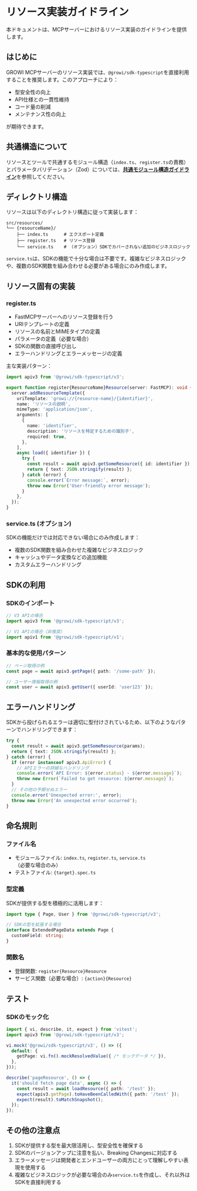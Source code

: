 # リソース実装ガイドライン

本ドキュメントは、MCPサーバーにおけるリソース実装のガイドラインを提供します。

## はじめに

GROWI MCPサーバーのリソース実装では、`@growi/sdk-typescript`を直接利用することを推奨します。このアプローチにより：

- 型安全性の向上
- API仕様との一貫性維持
- コード量の削減
- メンテナンス性の向上

が期待できます。

## 共通構造について

リソースとツールで共通するモジュール構造（`index.ts`、`register.ts`の責務）とパラメータバリデーション（Zod）については、[**共通モジュール構造ガイドライン**](./05-common-module-structure.md)を参照してください。

## ディレクトリ構造

リソースは以下のディレクトリ構造に従って実装します：

```
src/resources/
└── {resourceName}/
    ├── index.ts      # エクスポート定義
    ├── register.ts   # リソース登録
    └── service.ts    # （オプション）SDKでカバーされない追加のビジネスロジック
```

`service.ts`は、SDKの機能で十分な場合は不要です。複雑なビジネスロジックや、複数のSDK関数を組み合わせる必要がある場合にのみ作成します。

## リソース固有の実装

### register.ts

- FastMCPサーバーへのリソース登録を行う
- URIテンプレートの定義
- リソースの名前とMIMEタイプの定義
- パラメータの定義（必要な場合）
- SDKの関数の直接呼び出し
- エラーハンドリングとエラーメッセージの定義

主な実装パターン：

```typescript
import apiv3 from '@growi/sdk-typescript/v3';

export function register{ResourceName}Resource(server: FastMCP): void {
  server.addResourceTemplate({
    uriTemplate: 'growi://{resource-name}/{identifier}',
    name: 'リソースの説明',
    mimeType: 'application/json',
    arguments: [
      {
        name: 'identifier',
        description: 'リソースを特定するための識別子',
        required: true,
      },
    ],
    async load({ identifier }) {
      try {
        const result = await apiv3.getSomeResource({ id: identifier });
        return { text: JSON.stringify(result) };
      } catch (error) {
        console.error(`Error message:`, error);
        throw new Error('User-friendly error message');
      }
    },
  });
}
```

### service.ts (オプション)

SDKの機能だけでは対応できない場合にのみ作成します：

- 複数のSDK関数を組み合わせた複雑なビジネスロジック
- キャッシュやデータ変換などの追加機能
- カスタムエラーハンドリング

## SDKの利用

### SDKのインポート

```typescript
// V3 APIの場合
import apiv3 from '@growi/sdk-typescript/v3';

// V1 APIの場合（非推奨）
import apiv1 from '@growi/sdk-typescript/v1';
```

### 基本的な使用パターン

```typescript
// ページ取得の例
const page = await apiv3.getPage({ path: '/some-path' });

// ユーザー情報取得の例
const user = await apiv3.getUser({ userId: 'user123' });
```

## エラーハンドリング

SDKから投げられるエラーは適切に型付けされているため、以下のようなパターンでハンドリングできます：

```typescript
try {
  const result = await apiv3.getSomeResource(params);
  return { text: JSON.stringify(result) };
} catch (error) {
  if (error instanceof apiv3.ApiError) {
    // APIエラーの詳細なハンドリング
    console.error(`API Error: ${error.status} - ${error.message}`);
    throw new Error(`Failed to get resource: ${error.message}`);
  }
  // その他の予期せぬエラー
  console.error('Unexpected error:', error);
  throw new Error('An unexpected error occurred');
}
```

## 命名規則

### ファイル名

- モジュールファイル: `index.ts`, `register.ts`, `service.ts`（必要な場合のみ）
- テストファイル: `{target}.spec.ts`

### 型定義

SDKが提供する型を積極的に活用します：

```typescript
import type { Page, User } from '@growi/sdk-typescript/v3';

// SDKの型を拡張する場合
interface ExtendedPageData extends Page {
  customField: string;
}
```

### 関数名

- 登録関数: `register{Resource}Resource`
- サービス関数（必要な場合）: `{action}{Resource}`

## テスト

### SDKのモック化

```typescript
import { vi, describe, it, expect } from 'vitest';
import apiv3 from '@growi/sdk-typescript/v3';

vi.mock('@growi/sdk-typescript/v3', () => ({
  default: {
    getPage: vi.fn().mockResolvedValue({ /* モックデータ */ }),
  },
}));

describe('pageResource', () => {
  it('should fetch page data', async () => {
    const result = await loadResource({ path: '/test' });
    expect(apiv3.getPage).toHaveBeenCalledWith({ path: '/test' });
    expect(result).toMatchSnapshot();
  });
});
```

## その他の注意点

1. SDKが提供する型を最大限活用し、型安全性を確保する
2. SDKのバージョンアップに注意を払い、Breaking Changesに対応する
3. エラーメッセージは開発者とエンドユーザーの両方にとって理解しやすい表現を使用する
4. 複雑なビジネスロジックが必要な場合のみ`service.ts`を作成し、それ以外はSDKを直接利用する